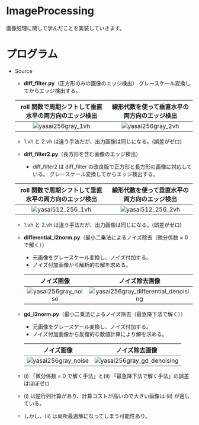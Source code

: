 # ImageProcessing

画像処理に関して学んだことを実装していきます。

# プログラム

- Source

  - **diff_filter.py**（正方形のみの画像のエッジ検出）
    グレースケール変換してからエッジ検出する。

  |                                 roll 関数で周期シフトして垂直水平の両方向のエッジ検出                                 |                                     線形代数を使って垂直水平の両方向のエッジ検出                                      |
  | :-------------------------------------------------------------------------------------------------------------------: | :-------------------------------------------------------------------------------------------------------------------: |
  | ![yasai256gray_1vh](https://github.com/yu03040/ImageProcessing/assets/131416689/1a69aac4-d758-4f71-9755-dcf5e8378f1c) | ![yasai256gray_2vh](https://github.com/yu03040/ImageProcessing/assets/131416689/6bb54e98-2137-4e1f-aadb-03d395539acb) |

  - 1.vh と 2.vh は違う手法だが、出力画像は同じになる。(誤差がゼロ)

  - **diff_filter2.py**（長方形を含む画像のエッジ検出）
    - diff_filter2 は diff_filter の改良版で正方形と長方形の画像に対応している。
      グレースケール変換してからエッジ検出する。

  |                                 roll 関数で周期シフトして垂直水平の両方向のエッジ検出                                 |                                     線形代数を使って垂直水平の両方向のエッジ検出                                      |
  | :-------------------------------------------------------------------------------------------------------------------: | :-------------------------------------------------------------------------------------------------------------------: |
  | ![yasai512_256_1vh](https://github.com/yu03040/ImageProcessing/assets/131416689/913c6032-ba59-4e8d-9ca9-026127db5010) | ![yasai512_256_2vh](https://github.com/yu03040/ImageProcessing/assets/131416689/95b57d70-c00d-4cd9-a10c-4828f6d9b588) |

  - 1.vh と 2.vh は違う手法だが、出力画像は同じになる。(誤差がゼロ)

  - **differential_l2norm.py**（最小二乗法によるノイズ除去（微分係数 = 0 で解く））
    - 元画像をグレースケール変換し、ノイズ付加する。
    - ノイズ付加画像から解析的な解を求める。
      
    |                                 ノイズ画像                                                                             |                                     ノイズ除去画像                                                                                        |
    | :-------------------------------------------------------------------------------------------------------------------:  | :---------------------------------------------------------------------------------------------------------------------------------------: |
    | ![yasai256gray_noise](https://github.com/yu03040/ImageProcessing/assets/131416689/042a31de-aa1c-499c-9811-83ec914aab4b)| ![yasai256gray_differential_denoising](https://github.com/yu03040/ImageProcessing/assets/131416689/d7c565c9-0337-4254-85af-acdecaff3916)  |

  - **gd_l2norm.py**（最小二乗法によるノイズ除去（最急降下法で解く））
    - 元画像をグレースケール変換し、ノイズ付加する。
    - ノイズ付加画像から反復的な数値計算により解を求める。
      
    |                                 ノイズ画像                                                                             |                                     ノイズ除去画像                                                                                        |
    | :-------------------------------------------------------------------------------------------------------------------:  | :---------------------------------------------------------------------------------------------------------------------------------------: |
    | ![yasai256gray_noise](https://github.com/yu03040/ImageProcessing/assets/131416689/042a31de-aa1c-499c-9811-83ec914aab4b)| ![yasai256gray_gd_denoising](https://github.com/yu03040/ImageProcessing/assets/131416689/a566e028-e7d6-4d87-89f8-bf1c73a12148)            |
  
  - (i) 「微分係数 = 0 で解く手法」と(ii) 「最急降下法で解く手法」の誤差はほぼゼロ
  - (i) は逆行列計算があり、計算コストが高いので大きい画像は (ii) が適している。
  - しかし、(ii) は局所最適解になってしまう可能性あり。